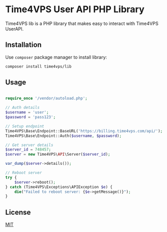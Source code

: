 # Time4VPS User API PHP Library

Time4VPS lib is a PHP library that makes easy to interact with Time4VPS UserAPI.

## Installation
Use `composer` package manager to install library:
```bash
composer install time4vps/lib
``` 

## Usage

```php

require_once '/vendor/autoload.php';

// Auth details
$username = 'user';
$password = 'pass123'; 

// Setup endpoint
Time4VPS\Base\Endpoint::BaseURL('https://billing.time4vps.com/api/');
Time4VPS\Base\Endpoint::Auth($username, $password);

// Get server details
$server_id = 748457;
$server = new Time4VPS\API\Server($server_id);

var_dump($server->details());

// Reboot server
try {
    $server->reboot();
} catch (Time4VPS\Exceptions\APIException $e) {
    die("Failed to reboot server: {$e->getMessage()}");
}
```

## License
[MIT](https://github.com/time4vps/time4vps-lib/blob/master/LICENSE)